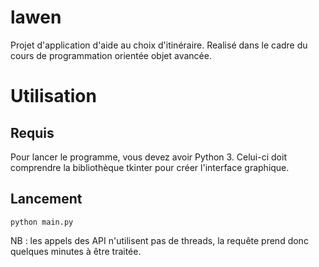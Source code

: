 # lawen
Projet d'application d'aide au choix d'itinéraire. Realisé dans le cadre du cours de programmation orientée objet avancée.

# Utilisation
## Requis
Pour lancer le programme, vous devez avoir Python 3. Celui-ci doit comprendre la bibliothèque tkinter pour créer l'interface graphique.

## Lancement
```
python main.py
```
NB : les appels des API n'utilisent pas de threads, la requête prend donc quelques minutes à être traitée.

